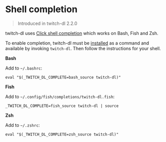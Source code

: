 # Shell completion

> Introduced in twitch-dl 2.2.0

twitch-dl uses
[Click shell completion](https://click.palletsprojects.com/en/8.1.x/shell-completion/)
which works on Bash, Fish and Zsh.

To enable completion, twitch-dl must be [installed](./installation.md) as a
command and available by invoking `twitch-dl`. Then follow the instructions for
your shell.

**Bash**

Add to `~/.bashrc`:

```
eval "$(_TWITCH_DL_COMPLETE=bash_source twitch-dl)"
```

**Fish**

Add to `~/.config/fish/completions/twitch-dl.fish`:

```
_TWITCH_DL_COMPLETE=fish_source twitch-dl | source
```

**Zsh**

Add to `~/.zshrc`:

```
eval "$(_TWITCH_DL_COMPLETE=zsh_source twitch-dl)"
```
